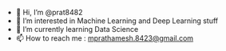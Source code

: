 - 👋 Hi, I’m @prat8482
- 👀 I’m interested in Machine Learning and Deep Learning stuff
- 🌱 I’m currently learning Data Science
- 📫 How to reach me : mprathamesh.8423@gmail.com

<!---
prat8482/prat8482 is a ✨ special ✨ repository because its `README.md` (this file) appears on your GitHub profile.
You can click the Preview link to take a look at your changes.
--->
